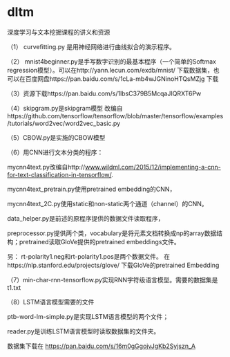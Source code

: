 # dltm
深度学习与文本挖掘课程的讲义和资源

（1） curvefitting.py 是用神经网络进行曲线拟合的演示程序。

（2） mnist4beginner.py是手写数字识别的最基本程序（一个简单的Softmax regression模型）。可以在http://yann.lecun.com/exdb/mnist/ 下载数据集，也可以在百度网盘https://pan.baidu.com/s/1cLa-mb4wJGNinoHTQsMZjg 下载

（3）资源下载https://pan.baidu.com/s/1lbsC379B5McqaJIQRXT6Pw

（4）skipgram.py是skipgram模型
改编自https://github.com/tensorflow/tensorflow/blob/master/tensorflow/examples/tutorials/word2vec/word2vec_basic.py

（5）CBOW.py是实施的CBOW模型

（6）用CNN进行文本分类的程序：

mycnn4text.py改编自http://www.wildml.com/2015/12/implementing-a-cnn-for-text-classification-in-tensorflow/. 

mycnn4text_pretrain.py使用pretrained embedding的CNN，

mycnn4text_2C.py使用static和non-static两个通道（channel）的CNN。

data_helper.py是前述的原程序提供的数据文件读取程序，

preprocessor.py提供两个类，vocabulary是将元素文档转换成np的array数据结构；pretrained读取GloVe提供的pretrained embeddings文件。

另：
rt-polarity1.neg和rt-polarity1.pos是两个数据文件。
在https://nlp.stanford.edu/projects/glove/ 下载GloVe的pretrained Embedding

（7）min-char-rnn-tensorflow.py实现RNN字符级语言模型。需要的数据集是t1.txt

（8）LSTM语言模型需要的文件

ptb-word-lm-simple.py是实现LSTM语言模型的两个文件；

reader.py是训练LSTM语言模型时读取数据集的文件夹。

数据集下载在 https://pan.baidu.com/s/16m0gGgojvJgKb2Syjszn_A
